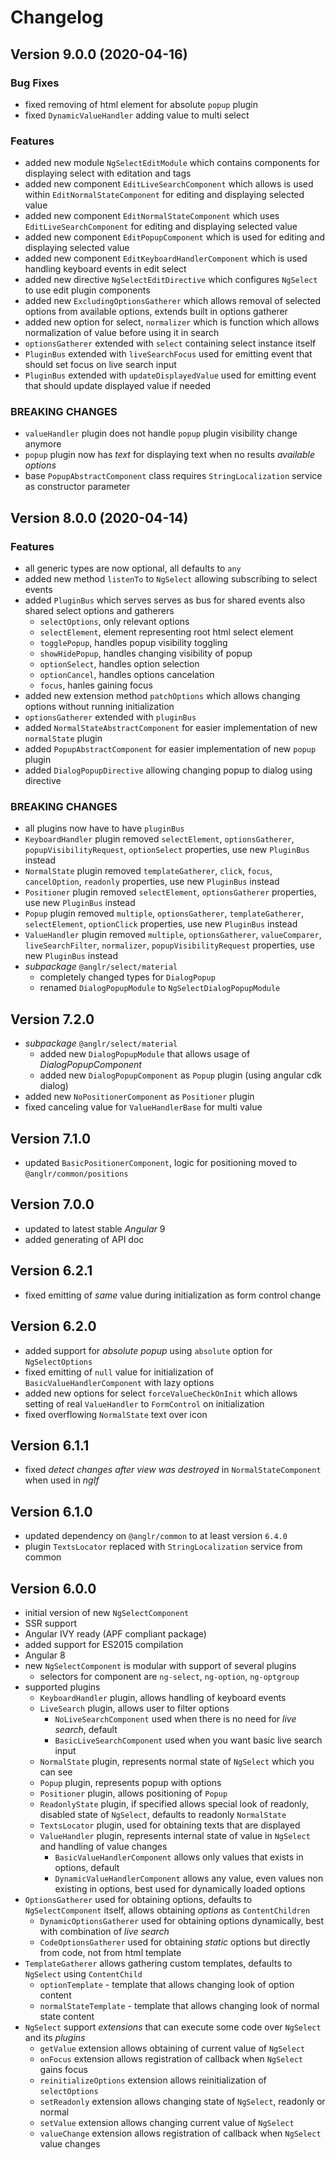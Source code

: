 # Changelog

## Version 9.0.0 (2020-04-16)

### Bug Fixes

- fixed removing of html element for absolute `popup` plugin
- fixed `DynamicValueHandler` adding value to multi select

### Features

- added new module `NgSelectEditModule` which contains components for displaying select with editation and tags
- added new component `EditLiveSearchComponent` which allows is used within `EditNormalStateComponent` for editing and displaying selected value
- added new component `EditNormalStateComponent` which uses `EditLiveSearchComponent` for editing and displaying selected value
- added new component `EditPopupComponent` which is used for editing and displaying selected value
- added new component `EditKeyboardHandlerComponent` which is used handling keyboard events in edit select
- added new directive `NgSelectEditDirective` which configures `NgSelect` to use edit plugin components
- added new `ExcludingOptionsGatherer` which allows removal of selected options from available options, extends built in options gatherer
- added new option for select, `normalizer` which is function which allows normalization of value before using it in search
- `optionsGatherer` extended with `select` containing select instance itself
- `PluginBus` extended with `liveSearchFocus` used for emitting event that should set focus on live search input
- `PluginBus` extended with `updateDisplayedValue` used for emitting event that should update displayed value if needed

### BREAKING CHANGES

- `valueHandler` plugin does not handle `popup` plugin visibility change anymore
- `popup` plugin now has *text* for displaying text when no results *available options*
- base `PopupAbstractComponent` class requires `StringLocalization` service as constructor parameter

## Version 8.0.0 (2020-04-14)

### Features

- all generic types are now optional, all defaults to `any`
- added new method `listenTo` to `NgSelect` allowing subscribing to select events
- added `PluginBus` which serves serves as bus for shared events also shared select options and gatherers
   - `selectOptions`, only relevant options
   - `selectElement`, element representing root html select element
   - `togglePopup`, handles popup visibility toggling
   - `showHidePopup`, handles changing visibility of popup
   - `optionSelect`, handles option selection
   - `optionCancel`, handles options cancelation
   - `focus`, hanles gaining focus
- added new extension method `patchOptions` which allows changing options without running initialization
- `optionsGatherer` extended with `pluginBus`
- added `NormalStateAbstractComponent` for easier implementation of new `normalState` plugin
- added `PopupAbstractComponent` for easier implementation of new `popup` plugin
- added `DialogPopupDirective` allowing changing popup to dialog using directive

### BREAKING CHANGES

- all plugins now have to have `pluginBus`
- `KeyboardHandler` plugin removed `selectElement`, `optionsGatherer`, `popupVisibilityRequest`, `optionSelect` properties, use new `PluginBus` instead
- `NormalState` plugin removed `templateGatherer`, `click`, `focus`, `cancelOption`, `readonly` properties, use new `PluginBus` instead
- `Positioner` plugin removed `selectElement`, `optionsGatherer` properties, use new `PluginBus` instead
- `Popup` plugin removed `multiple`, `optionsGatherer`, `templateGatherer`, `selectElement`, `optionClick` properties, use new `PluginBus` instead
- `ValueHandler` plugin removed `multiple`, `optionsGatherer`, `valueComparer`, `liveSearchFilter`, `normalizer`, `popupVisibilityRequest` properties, use new `PluginBus` instead
- *subpackage* `@anglr/select/material` 
   - completely changed types for `DialogPopup`
   - renamed `DialogPopupModule` to `NgSelectDialogPopupModule`

## Version 7.2.0

- *subpackage* `@anglr/select/material` 
   - added new `DialogPopupModule` that allows usage of *DialogPopupComponent*
   - added new `DialogPopupComponent` as `Popup` plugin (using angular cdk dialog)
- added new `NoPositionerComponent` as `Positioner` plugin
- fixed canceling value for `ValueHandlerBase` for multi value

## Version 7.1.0

- updated `BasicPositionerComponent`, logic for positioning moved to `@anglr/common/positions`

## Version 7.0.0

- updated to latest stable *Angular* 9
- added generating of API doc

## Version 6.2.1

 - fixed emitting of *same* value during initialization as form control change

## Version 6.2.0

- added support for *absolute popup* using `absolute` option for `NgSelectOptions`
- fixed emitting of `null` value for initialization of `BasicValueHandlerComponent` with lazy options
- added new options for select `forceValueCheckOnInit` which allows setting of real `ValueHandler` to `FormControl` on initialization
- fixed overflowing `NormalState` text over icon

## Version 6.1.1

- fixed *detect changes after view was destroyed* in `NormalStateComponent` when used in *ngIf*

## Version 6.1.0

- updated dependency on `@anglr/common` to at least version `6.4.0`
- plugin `TextsLocator` replaced with `StringLocalization` service from common

## Version 6.0.0

- initial version of new `NgSelectComponent`
- SSR support
- Angular IVY ready (APF compliant package)
- added support for ES2015 compilation
- Angular 8
- new `NgSelectComponent` is modular with support of several plugins
   - selectors for component are `ng-select`, `ng-option`, `ng-optgroup`
- supported plugins
   - `KeyboardHandler` plugin, allows handling of keyboard events
   - `LiveSearch` plugin, allows user to filter options
      - `NoLiveSearchComponent` used when there is no need for *live search*, default
      - `BasicLiveSearchComponent` used when you want basic live search input
   - `NormalState` plugin, represents normal state of `NgSelect` which you can see
   - `Popup` plugin, represents popup with options
   - `Positioner` plugin, allows positioning of `Popup`
   - `ReadonlyState` plugin, if specified allows special look of readonly, disabled state of `NgSelect`, defaults to readonly `NormalState`
   - `TextsLocator` plugin, used for obtaining texts that are displayed
   - `ValueHandler` plugin, represents internal state of value in `NgSelect` and handling of value changes
      - `BasicValueHandlerComponent` allows only values that exists in options, default
      - `DynamicValueHandlerComponent` allows any value, even values non existing in options, best used for dynamically loaded options
- `OptionsGatherer` used for obtaining options, defaults to `NgSelectComponent` itself, allows obtaining *options* as `ContentChildren`
   - `DynamicOptionsGatherer` used for obtaining options dynamically, best with combination of *live search*
   - `CodeOptionsGatherer` used for obtaining *static* options but directly from code, not from html template
- `TemplateGatherer` allows gathering custom templates, defaults to `NgSelect` using `ContentChild`
   - `optionTemplate` - template that allows changing look of option content
   - `normalStateTemplate` - template that allows changing look of normal state content
- `NgSelect` support *extensions* that can execute some code over `NgSelect` and its *plugins*
   - `getValue` extension allows obtaining of current value of `NgSelect`
   - `onFocus` extension allows registration of callback when `NgSelect` gains focus
   - `reinitializeOptions` extension allows reinitialization of `selectOptions`
   - `setReadonly` extension allows changing state of `NgSelect`, readonly or normal
   - `setValue` extension allows changing current value of `NgSelect`
   - `valueChange` extension allows registration of callback when `NgSelect` value changes